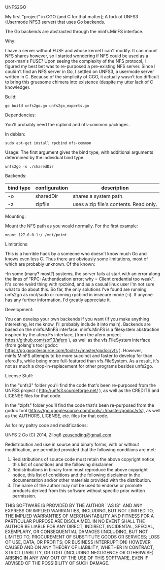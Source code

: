 UNFS2GO

My first "project" in CGO (and C for that matter);
A fork of UNFS3 (Usermode NFS3 server) that uses Go backends.

The Go backends are abstracted through the minfs.MinFS interface.

Why:

I have a server without FUSE and whose kernel I can't modify.
It can mount NFS shares however, so I started wondering if NFS could be
used as a poor-man's FUSE?  Upon seeing the complexity of the NFS protocol,
I figured my best bet was to re-purposed a pre-existing NFS server.
Since I couldn't find an NFS server in Go, I settled on UNFS3, a usermode 
server written in C. Because of the simplicity of CGO, it actually wasn't
too difficult to bring this gruesome chimera into existence (despite my
utter lack of C knowledge).

Build:

	go build unfs2go.go unfs2go_exports.go

Dependencies:

You'll probably need the rcpbind and nfs-common packages.

In debian:

	sudo apt-get install rpcbind nfs-common
	
Usage:
The first argument gives the bind type, with additional arguments
determined by the individual bind type. 

	unfs2go -o ./sharedDir

Backends:

bind type  | configuration     | description
---------- | ----------------- | -----------
-o         | sharedDir         | shares a system path.
-z         | zipfile           | uses a zip file's contents. Read only.

Mounting:

Mount the NFS path as you would normally. For the first example:

	mount 127.0.0.1:/ /mnt/point

Limitations:

This is a horrible hack by a someone who doesn't know much Go and knows even less C.
Thus there are obviously some limitations, most of which are probably unknown.
Of the known:

-In some (many? most?) systems, the server fails at start with an error along the
lines of "RPC: Authentication error; why = Client credential too weak". It's some
weird thing with rpcbind, and as a casual linux user I'm not sure what to do about
this. So far, the only solutions I've found are running unfs2go as root/sudo or
running rpcbind in insecure mode (-i). If anyone has any further information, I'd
greatly appreciate it.

Development:

You can develop your own backends if you want (If you make anything interesting,
let me know. I'll probably include it into main). Backends are based on the minfs.MinFS
interface. minfs.MinFS is a filesystem abstraction inspired by the afero.Fs interface,
(from the afero project https://github.com/spf13/afero ), as well as the vfs.FileSystem
interface (from golang's tool godoc https://go.googlesource.com/tools/+/master/godoc/vfs ).
However, minfs.MinFS attempts to be more succinct and faster to develop for than
afero.Fs, while being more full-featured than vfs.FileSystem. As a result, it's
not as much a drop-in-replacement for other programs besides unfs2go.

License Stuff:

In the "unfs3" folder you'll find the code that's been re-purposed from the UNFS3
project ( http://unfs3.sourceforge.net/ ), as well as the CREDITS and LICENSE files
for that code.

In the "zipfs" folder you'll find the code that's been re-purposed from the godoc
tool (https://go.googlesource.com/tools/+/master/godoc/vfs), as well as the AUTHORS,
LICENSE, etc. files for that code.

As for my paltry code and modifications:

UNFS 2 Go
(C) 2014, Zilog8 <zeuscoding@gmail.com>

Redistribution and use in source and binary forms, with or without
modification, are permitted provided that the following conditions are met:

1. Redistributions of source code must retain the above copyright notice,
   this list of conditions and the following disclaimer.
2. Redistributions in binary form must reproduce the above copyright notice,
   this list of conditions and the following disclaimer in the documentation
   and/or other materials provided with the distribution.
3. The name of the author may not be used to endorse or promote products
   derived from this software without specific prior written permission.

THIS SOFTWARE IS PROVIDED BY THE AUTHOR ``AS IS'' AND ANY EXPRESS OR IMPLIED
WARRANTIES, INCLUDING, BUT NOT LIMITED TO, THE IMPLIED WARRANTIES OF
MERCHANTABILITY AND FITNESS FOR A PARTICULAR PURPOSE ARE DISCLAIMED. IN NO
EVENT SHALL THE AUTHOR BE LIABLE FOR ANY DIRECT, INDIRECT, INCIDENTAL,
SPECIAL, EXEMPLARY, OR CONSEQUENTIAL DAMAGES (INCLUDING, BUT NOT LIMITED TO,
PROCUREMENT OF SUBSTITUTE GOODS OR SERVICES; LOSS OF USE, DATA, OR PROFITS;
OR BUSINESS INTERRUPTION) HOWEVER CAUSED AND ON ANY THEORY OF LIABILITY,
WHETHER IN CONTRACT, STRICT LIABILITY, OR TORT (INCLUDING NEGLIGENCE OR
OTHERWISE) ARISING IN ANY WAY OUT OF THE USE OF THIS SOFTWARE, EVEN IF
ADVISED OF THE POSSIBILITY OF SUCH DAMAGE.
